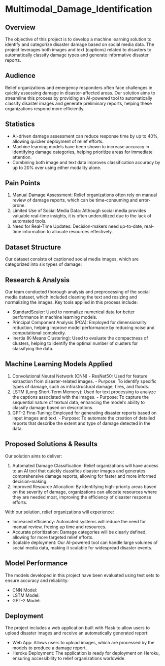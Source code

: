 # Multimodal_Damage_Identification

## Overview
The objective of this project is to develop a machine learning solution to identify and categorize disaster damage based on social media data. The project leverages both images and text (captions) related to disasters to automatically classify damage types and generate informative disaster reports.

## Audience
Relief organizations and emergency responders often face challenges in quickly assessing damage in disaster-affected areas. Our solution aims to streamline this process by providing an AI-powered tool to automatically classify disaster images and generate preliminary reports, helping these organizations respond more efficiently.

## Statistics
  - AI-driven damage assessment can reduce response time by up to 40%, allowing quicker deployment of relief efforts.
  - Machine learning models have been shown to increase accuracy in identifying damage categories, helping prioritize areas for immediate attention.
  - Combining both image and text data improves classification accuracy by up to 20% over using either modality alone.

## Pain Points
  1. Manual Damage Assessment: Relief organizations often rely on manual review of damage reports, which can be time-consuming and error-prone.
  2. Limited Use of Social Media Data: Although social media provides valuable real-time insights, it is often underutilized due to the lack of automated tools.
  3. Need for Real-Time Updates: Decision-makers need up-to-date, real-time information to allocate resources effectively.

## Dataset Structure
Our dataset consists of captioned social media images, which are categorized into six types of damage:

## Research & Analysis
Our team conducted thorough analysis and preprocessing of the social media dataset, which included cleaning the text and resizing and normalizing the images. Key tools applied in this process include:

  - StandardScaler: Used to normalize numerical data for better performance in machine learning models.
  - Principal Component Analysis (PCA): Employed for dimensionality reduction, helping improve model performance by reducing noise and computational complexity.
  - Inertia (K-Means Clustering): Used to evaluate the compactness of clusters, helping to identify the optimal number of clusters for classifying the data.

## Machine Learning Models Applied
  1. Convolutional Neural Network (CNN) - ResNet50: Used for feature extraction from disaster-related images.
    - Purpose: To identify specific types of damage, such as infrastructural damage, fires, and floods.
  2. LSTM (Long Short-Term Memory): Used for text processing to analyze the captions associated with the images.
    - Purpose: To capture the sequential nature of textual data, enhancing the model’s ability to classify damage based on descriptions.
  3. GPT-2 Fine-Tuning: Employed for generating disaster reports based on input images and text.
    - Purpose: To automate the creation of detailed reports that describe the extent and type of damage detected in the data.

## Proposed Solutions & Results
Our solution aims to deliver:

  1. Automated Damage Classification: Relief organizations will have access to an AI tool that quickly classifies disaster images and generates comprehensive damage reports, allowing for faster and more informed decision-making.
  2. Improved Resource Allocation: By identifying high-priority areas based on the severity of damage, organizations can allocate resources where they are needed most, improving the efficiency of disaster response efforts.

With our solution, relief organizations will experience:
  - Increased efficiency: Automated systems will reduce the need for manual review, freeing up time and resources.
  - Accurate prioritization: Damage categories will be clearly defined, allowing for more targeted relief efforts.
  - Scalable deployment: Our AI-powered tool can handle large volumes of social media data, making it scalable for widespread disaster events.

## Model Performance
The models developed in this project have been evaluated using test sets to ensure accuracy and reliability:

  - CNN Model:
  - LSTM Model:
  - GPT-2 Model:

## Deployment
The project includes a web application built with Flask to allow users to upload disaster images and receive an automatically generated report:

  - Web App: Allows users to upload images, which are processed by the models to produce a damage report.
  - Heroku Deployment: The application is ready for deployment on Heroku, ensuring accessibility to relief organizations worldwide.
